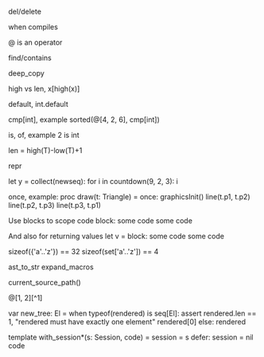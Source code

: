 del/delete

when compiles

@ is an operator

find/contains

deep_copy

high vs len, x[high(x)]

default, int.default

cmp[int], example sorted(@[4, 2, 6], cmp[int])

is, of, example 2 is int

len = high(T)-low(T)+1

repr

let y = collect(newseq):
  for i in countdown(9, 2, 3):
    i

once, example:
  proc draw(t: Triangle) =
    once:
      graphicsInit()
    line(t.p1, t.p2)
    line(t.p2, t.p3)
    line(t.p3, t.p1)


Use blocks to scope code
block:
  some code
  some code

And also for returning values
let v = block:
  some code
  some code

sizeof({'a'..'z'}) == 32
sizeof(set['a'..'z']) == 4

ast_to_str
expand_macros

current_source_path()

@[1, 2][^1]

var new_tree: El =
  when typeof(rendered) is seq[El]:
    assert rendered.len == 1, "rendered must have exactly one element"
    rendered[0]
  else:
    rendered

template with_session*(s: Session, code) =
  session = s
  defer: session = nil
  code